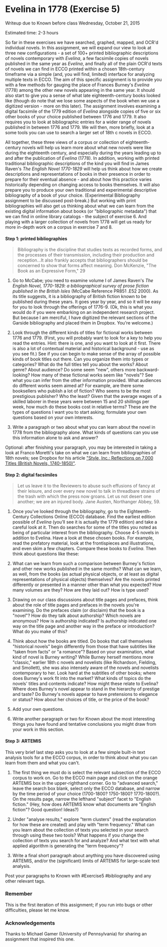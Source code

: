 # Evelina in 1778 (Exercise 5)

Writeup due to Known before class Wednesday, October 21, 2015

Estimated time: 2-3 hours

So far in these exercises we have searched, graphed, mapped, and OCR'd individual novels. In this assignment, we will expand our view to look at three new configurations - a set of 100+ printed bibliographic descriptions of novels contemporary with *Evelina*,  a few facsimile copies of novels published in the same year as *Evelina*, and finally all of the plain OCR'd texts of novels we can find in ECCO printed within a chosen 18th-century timeframe via a simple (and, you will find, limited) interface for analyzing multiple texts in ECCO. The aim of this specific assignment is to provide you with a few methods for gauging the place of Frances Burney's *Evelina* (1778) among the other new novels appearing in the same year. It should also start to give you a sense of what late eighteenth-century books looked like (though do note that we lose some aspects of the book when we use a digitized version - more on this later). The assignment involves examining a digital facsimile of the 1779 edition of *Evelina* alongside copies of five or six other books of your choice published between 1776 and 1779. It also requires you to look at bibliographic entries for a wider range of novels published in between 1776 and 1779.  We will then, more briefly, look at a some tools you can use to search a larger set of 18th c novels in ECCO.

All together, these three views of a corpus or collection of eighteenth-century novels will help us learn more about what new novels were like during the eighteenth century, and especially during the years leading up to and after the publication of *Evelina* (1778).  In addition, working with printed traditional bibliographic descriptions of the kind you will find in James Raven's *The English Novel 1770-1829* will help us think about how we create descriptions and representations of books in their presence in order to prepare for their eventual absence - and about how this practice varies historically depending on changing access to books themselves. It will also prepare you to produce your own traditional and experimental descriptive bibliography of a book of your choice. (Experimental Bibliography assignment to be discussed post-break.) But working with print bibliographies will also get us thinking about what we can learn from the existing digital information about books (or "bibliographic metadata") that we can find in online library catalogs - the subject of exercise 6. And playing with a larger collection of novels from 1778 will get us ready for more in-depth work on a corpus in exercise 7 and 8.


#### Step 1: printed bibliographies

>Bibliography is the discipline that studies texts as recorded forms, and the processes of their transmission, including their production and reception...It also frankly accepts that bibliographers should be concerned to show that forms affect meaning.
>Don McKenzie, "The Book as an Expressive Form," 29

1. Go to McCabe; you need to examine volume I of James Raven's *The English Novel, 1770-1829: a bibliographical survey of prose fiction published in the British Isles* (McCabe Reference PR851 .E52 2000). As its title suggests, it is a bibliography of British fiction known to be published during these years. It goes year by year, and so it will be easy for you to look through the offerings of 1776-9. (Ok, this is what you would do if you were embarking on an independent research project. But because I am merciful, I have digitized the relevant sections of the Garside bibliography and placed them in Dropbox. You're welcome.)

2. Look through the different kinds of titles for fictional works between 1776 and 1779. (First, you will probably want to look for a key to help you read the entries. Hint: there is one, and you want to look at it first. There is also a lot of contextual material and historical background - use as you see fit.) See if you can begin to make sense of the array of possible kinds of book titles out there. Can you organize them into types or categories? What do the full titles tell you about the works? About genre? About audience? Do some seem "new", others more backward-looking? How many of these fictional works seem like "novels"? See what you can infer from the other information provided. What audiences do different works seem aimed at? For example, are there some booksellers who publish a lot of fiction? Who seems to be the most prestigious publisher? Who the least? Given that the average wages of a skilled laborer in these years were between 15 and 20 shillings per week, how much do these books cost in relative terms? These are the types of questions I want you to start asking; formulate your own questions based on your own interests.

3. Write a paragraph or two about what you can learn about the novel in 1778 from the bibliography alone. What kinds of questions can you use this information alone to ask and answer?

Optional: after finishing your paragraph, you may be interested in taking a look at Franco Moretti's take on what we can learn from bibliographies of 18th novels; see Dropbox for his article ["Style, Inc.: Reflections on 7,000 Titles (British Novels, 1740-1850)"](http://emc.english.ucsb.edu/emc-courses/novel-mediation-s2011/novel-mediation/articles/moretti.style.pdf).


#### Step 2: digital facsimiles

>Let us leave it to the Reviewers to abuse such effusions of fancy at their leisure, and over every new novel to talk in threadbare strains of the trash with which the press now groans. Let us not desert one another; we are an injured body.
>Jane Austen, Northanger Abbey, 59.

1. Once you've looked through the bibliography, go to the Eighteenth-Century Collections Online (ECCO) database.  Find the earliest edition possible of *Evelina* (you’ll see it is actually the 1779 edition) and take a careful look at it. Then do searches for some of the titles you noted as being of particular interest from the bibliography. Choose 4-5 novels in addition to Evelina. Have a look at these chosen books. For example, read the prefatory material, look at the frontispieces and illustrations, and even skim a few chapters. Compare these books to *Evelina*. Then think about questions like these:

2. What can we learn from such a comparison between Burney's fiction and other new works published in the same months? What can we learn, as well, from the books (as actual physical objects, or at least as digital representations of physical objects) themselves? Are the novels printed differently or presented in a manner other than what you expected? How many volumes are they? How are they laid out? How is type used?

3. Drawing on our class discussions about title pages and prefaces, think about the role of title pages and prefaces in the novels you're examining. Do the prefaces claim (or disclaim) that the book is a "novel"? How do they talk about authorship? Which novels are anonymous? How is authorship indicated? Is authorship indicated one way on the title page and another way in the preface or introduction? What do you make of this?

4. Think about how the books are titled. Do books that call themselves "historical novels" begin differently from those that have subtitles like "taken from facts" or "a romance"? Based on your examination, what kind of novel is Burney writing? While Burney herself mentions more "classic," earlier 18th c novels and novelists (like Richardson, Fielding, and Smollett), she was also intensely aware of the novels and novelists contemporary to her. Look hard at the subtitles of other books; where does Burney's work fit into the market? What kinds of topics do the novels' titles and contents indicate? How might these relate to Evelina? Where does Burney's novel appear to stand in the hierarchy of prestige and taste? Do Burney's novels appear to have pretensions to elegance or status? How about her choices of title, or the price of the book?

5. Add your own questions.

6. Write another paragraph or two for Known about the most interesting things you have found and tentative conclusions you might draw from your work in this section.


#### Step 3: ARTEMIS

This very brief last step asks you to look at a few simple built-in text analysis tools for a the ECCO corpus, in order to think about what you can learn from them and what you can't.

1. The first thing we must do is select the relevant subsection of the ECCO corpus to work on. Go to the ECCO main page and click on the orange ARTEMIS box in the upper-righthand corner. Go to "advanced search," leave the search box blank, select only the ECCO database, and narrow by the time period of your choice (1700-1800? 1750-1800? 1770-1800?). On the results page, narrow the lefthand "subject" facet to "English fiction." (Hey, how does ARTEMIS know what documents are "English fiction"? Good question! Ideas?)

2. Under "analyse results," explore "term clusters" (read the explanation for how these are created) and play with "term frequency." What can you learn about the collection of texts you selected in your search through using these two tools? What happens if you change the collection of texts you search for and analyze? And what text with what applied algorithm is generating the "term frequency"?

3. Write a final short paragraph about anything you have discovered using ARTEMIS, and/or the (significant) limits of ARTEMIS for large-scale text analysis.


Post your paragraphs to Known with #Exercise5 #bibliography and any other relevant tags.

### Remember

This is the first iteration of this assignment; if you run into bugs or other difficulties, please let me know.

### Acknowledgements

Thanks to Michael Gamer (University of Pennsylvania) for sharing an assignment that inspired this one.
